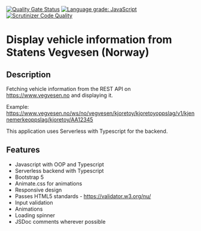 [![Quality Gate Status](https://sonarcloud.io/api/project_badges/measure?project=w3bdesign_Statens-Vegvesen&metric=alert_status)](https://sonarcloud.io/summary/new_code?id=w3bdesign_Statens-Vegvesen)
[![Language grade: JavaScript](https://img.shields.io/lgtm/grade/javascript/g/w3bdesign/Statens-Vegvesen.svg?logo=lgtm&logoWidth=18)](https://lgtm.com/projects/g/w3bdesign/Statens-Vegvesen/context:javascript)
[![Scrutinizer Code Quality](https://scrutinizer-ci.com/g/w3bdesign/Statens-Vegvesen/badges/quality-score.png?b=master)](https://scrutinizer-ci.com/g/w3bdesign/Statens-Vegvesen/?branch=master)

# Display vehicle information from Statens Vegvesen (Norway)

## Description

Fetching vehicle information from the REST API on https://www.vegvesen.no and displaying it.

Example: https://www.vegvesen.no/ws/no/vegvesen/kjoretoy/kjoretoyoppslag/v1/kjennemerkeoppslag/kjoretoy/AA12345

This application uses Serverless with Typescript for the backend.

## Features

- Javascript with OOP and Typescript
- Serverless backend with Typescript
- Bootstrap 5
- Animate.css for animations
- Responsive design
- Passes HTML5 standards - https://validator.w3.org/nu/
- Input validation
- Animations
- Loading spinner
- JSDoc comments wherever possible
